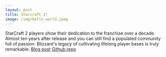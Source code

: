 ```yaml
---
layout: post
title: Starcraft 2!
image: /img/hello_world.jpeg
---
```

StarCraft 2 players show their dedication to the franchise over a decade. Almost ten years after release and you can still find a populated community
full of passion. Blizzard's legacy of cultivating lifelong player bases is truly remarkable. [Blog post](https://medium.com/@matthewharshman66/dedicated-to-starcraft-2-4d249b7fda7a?postPublishedType=initial) [Github repo](https://github.com/mjh09/aligulac_project)
